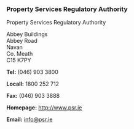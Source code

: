 ###  Property Services Regulatory Authority

Property Services Regulatory Authority

Abbey Buildings  
Abbey Road  
Navan  
Co. Meath  
C15 K7PY

**Tel:** (046) 903 3800

**Locall:** 1800 252 712

**Fax:** (046) 903 3888

**Homepage:** [ http://www.psr.ie ](http://www.psr.ie)

**Email:** [ info@psr.ie ](mailto:info@psr.ie)
